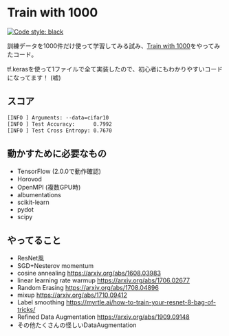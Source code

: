 # Train with 1000

[![Code style: black](https://img.shields.io/badge/code%20style-black-000000.svg)](https://github.com/psf/black)

訓練データを1000件だけ使って学習してみる試み、[Train with 1000](http://www.ok.sc.e.titech.ac.jp/~mtanaka/proj/train1000/)をやってみたコード。

tf.kerasを使って1ファイルで全て実装したので、初心者にもわかりやすいコードになってます！ (嘘)

## スコア

```txt
[INFO ] Arguments: --data=cifar10
[INFO ] Test Accuracy:      0.7992
[INFO ] Test Cross Entropy: 0.7670
```

## 動かすために必要なもの

- TensorFlow (2.0.0で動作確認)
- Horovod
- OpenMPI (複数GPU時)
- albumentations
- scikit-learn
- pydot
- scipy

## やってること

- ResNet風
- SGD+Nesterov momentum
- cosine annealing <https://arxiv.org/abs/1608.03983>
- linear learning rate warmup <https://arxiv.org/abs/1706.02677>
- Random Erasing <https://arxiv.org/abs/1708.04896>
- mixup <https://arxiv.org/abs/1710.09412>
- Label smoothing <https://myrtle.ai/how-to-train-your-resnet-8-bag-of-tricks/>
- Refined Data Augmentation <https://arxiv.org/abs/1909.09148>
- その他たくさんの怪しいDataAugmentation
